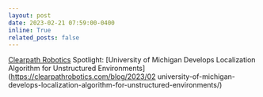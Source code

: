 ```yaml
---
layout: post
date: 2023-02-21 07:59:00-0400
inline: True
related_posts: false
--- 
```


[Clearpath Robotics](https://clearpathrobotics.com/) Spotlight: 
[University of Michigan Develops Localization Algorithm for Unstructured Environments](https://clearpathrobotics.com/blog/2023/02 university-of-michigan-develops-localization-algorithm-for-unstructured-environments/)

